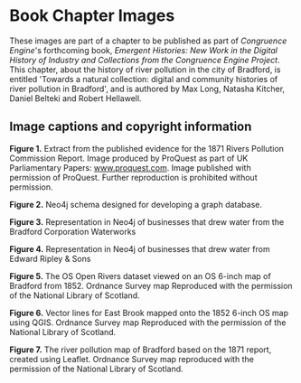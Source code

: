# Book Chapter Images
These images are part of a chapter to be published as part of *Congruence Engine*'s forthcoming book, *Emergent Histories: New Work in the Digital History of Industry and Collections from the Congruence Engine Project*. This chapter, about the history of river pollution in the city of Bradford, is entitled 'Towards a natural collection: digital and community histories of river pollution in Bradford', and is authored by Max Long, Natasha Kitcher, Daniel Belteki and Robert Hellawell.

## Image captions and copyright information


**Figure 1.** Extract from the published evidence for the 1871 Rivers Pollution Commission Report. Image produced by ProQuest as part of UK Parliamentary Papers: www.proquest.com. Image published with permission of ProQuest. Further reproduction is prohibited without permission. 

**Figure 2.** Neo4j schema designed for developing a graph database.

**Figure 3.** Representation in Neo4j of businesses that drew water from the Bradford Corporation Waterworks 

**Figure 4.** Representation in Neo4j of businesses that drew water from Edward Ripley & Sons

**Figure 5.** The OS Open Rivers dataset viewed on an OS 6-inch map of Bradford from 1852. Ordnance Survey map Reproduced with the permission of the National Library of Scotland.

**Figure 6.** Vector lines for East Brook mapped onto the 1852 6-inch OS map using QGIS. Ordnance Survey map Reproduced with the permission of the National Library of Scotland.

**Figure 7.** The river pollution map of Bradford based on the 1871 report, created using Leaflet. Ordnance Survey map reproduced with the permission of the National Library of Scotland. 
